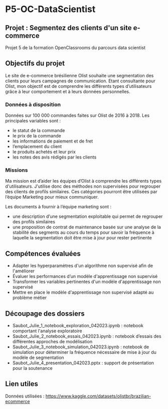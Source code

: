 # P5-OC-DataScientist

## Projet : Segmentez des clients d'un site e-commerce
Projet 5 de la formation OpenClassrooms du parcours data scientist

## Objectifs du projet
Le site de e-commerce brésilienne Olist souhaite une segmentation des clients pour leurs campagnes de communication.
Etant consultante pour Olist, mon objectif est de comprendre les différents types d’utilisateurs grâce à leur comportement et à leurs données personnelles.


### Données à disposition 
Données sur 100 000 commandes faites sur Olist de 2016 à 2018.
Les principales variables sont : 
- le statut de la commande
- le prix de la commande
- les informations de paiement et de fret
- l’emplacement du client
- le produits achetés et leur prix 
- les notes des avis rédigés par les clients


### Missions 
Ma mission est d’aider les équipes d’Olist à comprendre les différents types d'utilisateurs.
J'utilise donc des méthodes non supervisées pour regrouper des clients de profils similaires. Ces catégories pourront être utilisées par l’équipe Marketing pour mieux communiquer.

Les documents à fournir à l’équipe marketing sont : 
- une description d’une segmentation exploitable qui permet de regrouper des profils similaires 
- une proposition de contrat de maintenance basée sur une analyse de la stabilité des segments au cours du temps pour savoir la fréquence à laquelle la segmentation doit être mise à jour pour rester pertinente


## Compétences évaluées
- Adapter les hyperparamètres d'un algorithme non supervisé afin de l'améliorer
- Évaluer les performances d’un modèle d'apprentissage non supervisé
- Transformer les variables pertinentes d'un modèle d'apprentissage non supervisé
- Mettre en place le modèle d'apprentissage non supervisé adapté au problème métier


## Découpage des dossiers
- Saubot_Julie_1_notebook_exploration_042023.ipynb : notebook comportant l'analyse exploratoire
- Saubot_Julie_2_notebook_essais_042023.ipynb : notebook d’essais des différentes approches de modélisation 
- Saubot_Julie_3_notebook_simulation_042023.ipynb : notebook de simulation pour déterminer la fréquence nécessaire de mise à jour du modèle de segmentation
- Saubot_Julie_4_presentation_042023.pptx : support de présentation pour la soutenance
  
## Lien utiles
Données utilisées : https://www.kaggle.com/datasets/olistbr/brazilian-ecommerce
